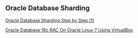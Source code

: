 ## Oracle Database Sharding

[Oracle Database Sharding Step by Step (1)](https://cashfit.github.io/oracle_articles/oracle_database_sharding1.html)

[Oracle Database 19c RAC On Oracle Linux 7 Using VirtualBox](https://cashfit.github.io/oracle_articles/19c_RAC_install.html)

